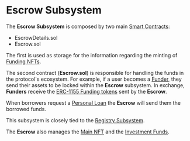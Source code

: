 # Escrow Subsystem

The **Escrow Subsystem** is composed by two main [Smart Contracts](Glossary.md): 
* EscrowDetails.sol
* Escrow.sol

The first is used as storage for the information regarding the minting of [Funding NFTs](Glossary.md).

The second contract (**Escrow.sol**) is responsible for handling the funds in the protocol's ecosystem. For example, if a user becomes a [Funder](Glossary.md), they send their assets to be locked within the **Escrow** subsystem. In exchange, **Funders** receive the [ERC-1155 Funding tokens](Glossary.md) sent by the **Escrow**.

When borrowers request a [Personal Loan](PersonalLoan.md) the **Escrow** will send them the borrowed funds.

This subsystem is closely tied to the [Registry Subsystem](Registry.md).

The **Escrow** also manages the [Main NFT](Glossary.md) and the [Investment Funds](Financing.md).